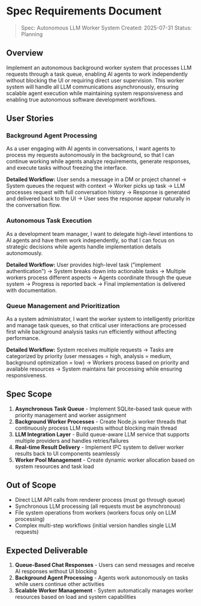 # Spec Requirements Document

> Spec: Autonomous LLM Worker System
> Created: 2025-07-31
> Status: Planning

## Overview

Implement an autonomous background worker system that processes LLM requests through a task queue, enabling AI agents to work independently without blocking the UI or requiring direct user supervision. This worker system will handle all LLM communications asynchronously, ensuring scalable agent execution while maintaining system responsiveness and enabling true autonomous software development workflows.

## User Stories

### Background Agent Processing

As a user engaging with AI agents in conversations, I want agents to process my requests autonomously in the background, so that I can continue working while agents analyze requirements, generate responses, and execute tasks without freezing the interface.

**Detailed Workflow:** User sends a message in a DM or project channel → System queues the request with context → Worker picks up task → LLM processes request with full conversation history → Response is generated and delivered back to the UI → User sees the response appear naturally in the conversation flow.

### Autonomous Task Execution

As a development team manager, I want to delegate high-level intentions to AI agents and have them work independently, so that I can focus on strategic decisions while agents handle implementation details autonomously.

**Detailed Workflow:** User provides high-level task ("implement authentication") → System breaks down into actionable tasks → Multiple workers process different aspects → Agents coordinate through the queue system → Progress is reported back → Final implementation is delivered with documentation.

### Queue Management and Prioritization

As a system administrator, I want the worker system to intelligently prioritize and manage task queues, so that critical user interactions are processed first while background analysis tasks run efficiently without affecting performance.

**Detailed Workflow:** System receives multiple requests → Tasks are categorized by priority (user messages = high, analysis = medium, background optimization = low) → Workers process based on priority and available resources → System maintains fair processing while ensuring responsiveness.

## Spec Scope

1. **Asynchronous Task Queue** - Implement SQLite-based task queue with priority management and worker assignment
2. **Background Worker Processes** - Create Node.js worker threads that continuously process LLM requests without blocking main thread
3. **LLM Integration Layer** - Build queue-aware LLM service that supports multiple providers and handles retries/failures
4. **Real-time Result Delivery** - Implement IPC system to deliver worker results back to UI components seamlessly
5. **Worker Pool Management** - Create dynamic worker allocation based on system resources and task load

## Out of Scope

- Direct LLM API calls from renderer process (must go through queue)
- Synchronous LLM processing (all requests must be asynchronous)
- File system operations from workers (workers focus only on LLM processing)
- Complex multi-step workflows (initial version handles single LLM requests)

## Expected Deliverable

1. **Queue-Based Chat Responses** - Users can send messages and receive AI responses without UI blocking
2. **Background Agent Processing** - Agents work autonomously on tasks while users continue other activities
3. **Scalable Worker Management** - System automatically manages worker resources based on load and system capabilities
